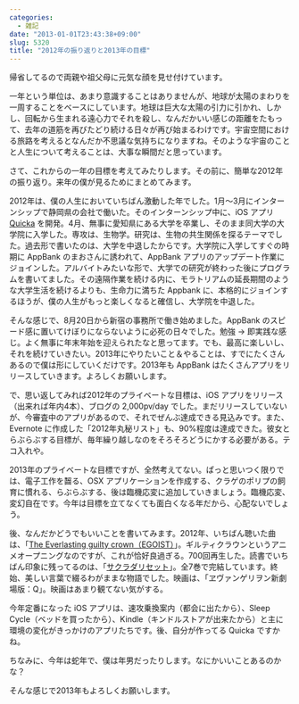 ```yaml
---
categories:
  - 雑記
date: "2013-01-01T23:43:38+09:00"
slug: 5320
title: "2012年の振り返りと2013年の目標"
---
```


帰省してるので両親や祖父母に元気な顔を見せ付けています。

一年という単位は、あまり意識することはありませんが、地球が太陽のまわりを一周することをベースにしています。地球は巨大な太陽の引力に引かれ、しかし、回転から生まれる遠心力でそれを殺し、なんだかいい感じの距離をたもって、去年の道筋を再びたどり続ける日々が再び始まるわけです。宇宙空間における旅路を考えるとなんだか不思議な気持ちになりますね。そのような宇宙のことと人生について考えることは、大事な瞬間だと思っています。

さて、これからの一年の目標を考えてみたりします。その前に、簡単な2012年の振り返り。来年の僕が見るためにまとめてみます。

2012年は、僕の人生においていちばん激動した年でした。1月〜3月にインターンシップで静岡県の会社で働いた。そのインターンシップ中に、iOS アプリ [Quicka](https://itunes.apple.com/jp/app/id511606108?mt=8) を開発。4月、無事に愛知県にある大学を卒業し、そのまま同大学の大学院に入学した。専攻は、生物学。研究は、生物の共生関係を探るテーマでした。過去形で書いたのは、大学を中退したからです。大学院に入学してすぐの時期に AppBank のまおさんに誘われて、AppBank アプリのアップデート作業にジョインした。アルバイトみたいな形で、大学での研究が終わった後にプログラムを書いてました。その遠隔作業を続ける内に、モラトリアムの延長期間のような大学生活を続けるよりも、生命力に満ちた Appbank に、本格的にジョインするほうが、僕の人生がもっと楽しくなると確信し、大学院を中退した。

そんな感じで、8月20日から新宿の事務所で働き始めました。AppBank のスピード感に置いてけぼりにならないように必死の日々でした。勉強 → 即実践な感じ。よく無事に年末年始を迎えられたなと思ってます。でも、最高に楽しいし、それを続けていきたい。2013年にやりたいこと＆やることは、すでにたくさんあるので僕は形にしていくだけです。2013年も AppBank はたくさんアプリをリリースしていきます。よろしくお願いします。

で、思い返してみれば2012年のプライベートな目標は、iOS アプリをリリース（出来れば年内4本）、ブログの 2,000pv/day でした。まだリリースしていないが、今審査中のアプリがあるので、それでぜんぶ達成できる見込みです。また、Evernote に作成した「2012年丸秘リスト」も、90%程度は達成できた。彼女とらぶらぶする目標が、毎年繰り越しなのをそろそろどうにかする必要がある。テコ入れや。

2013年のプライベートな目標ですが、全然考えてない。ぱっと思いつく限りでは、電子工作を齧る、OSX アプリケーションを作成する、クラゲのポリプの飼育に慣れる、らぶらぶする、後は臨機応変に追加していきましょう。臨機応変、変幻自在です。今年は目標を立てなくても面白くなる年だから、心配ないでしょう。

後、なんだかどうでもいいことを書いてみます。2012年、いちばん聴いた曲は、「[The Everlasting guilty crown（EGOIST）](https://itunes.apple.com/jp/album/the-everlasting-guilty-crown/id570015948)」。ギルティクラウンというアニメオープニングなのですが、これが恰好良過ぎる。700回再生した。読書でいちばん印象に残ってるのは、「[サクラダリセット](http://www.amazon.co.jp/exec/obidos/ASIN/4044743010/rakuishi-22/ref=nosim/)」。全7巻で完結しています。終始、美しい言葉で綴るわがままな物語でした。映画は、「ヱヴァンゲリヲン新劇場版：Q」。映画はあまり観てない気がする。

今年定番になった iOS アプリは、速攻乗換案内（都会に出たから）、Sleep Cycle（ベッドを買ったから）、Kindle（キンドルストアが出来たから）と主に環境の変化がきっかけのアプリたちです。後、自分が作ってる Quicka ですかね。

ちなみに、今年は蛇年で、僕は年男だったりします。なにかいいことあるのかな？

そんな感じで2013年もよろしくお願いします。
